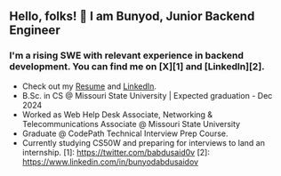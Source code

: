 ## Hello, folks! 👋 I am Bunyod, Junior Backend Engineer

### I'm a rising SWE with relevant experience in backend development. You can find me on [X][1] and [LinkedIn][2].

* Check out my [Resume](https://gist.github.com/bunyodabdusaidov/92e929ae4dd471820b6b2479d9ff26d7) and [LinkedIn](https://www.linkedin.com/in/bunyodabdusaidov).
* B.Sc. in CS @ Missouri State University | Expected graduation - Dec 2024 
* Worked as Web Help Desk Associate, Networking & Telecommunications Associate @ Missouri State University
* Graduate @ CodePath Technical Interview Prep Course.
* Currently studying CS50W and preparing for interviews to land an internship.
[1]: https://twitter.com/babdusaid0v
[2]: https://www.linkedin.com/in/bunyodabdusaidov








